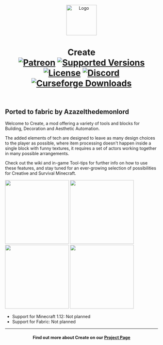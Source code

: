 <p align="center"><img src="https://i.imgur.com/35JmqWB.gif" alt="Logo" width="100"></p>
<h1 align="center">Create<br>
	<a href="https://www.patreon.com/simibubi"><img src="https://img.shields.io/badge/Supporters-60-ff5733" alt="Patreon"></a>
	<a href="https://www.curseforge.com/minecraft/mc-mods/create/files"><img src="https://img.shields.io/badge/Available%20for-MC%201.14,%201.15,%201.16-c70039" alt="Supported Versions"></a>
	<a href="https://github.com/Creators-of-Create/Create/blob/master/LICENSE"><img src="https://img.shields.io/github/license/Creators-of-Create/Create?style=flat&color=900c3f" alt="License"></a>
	<a href="https://discord.gg/hmaD7Se"><img src="https://img.shields.io/discord/620934202875183104?color=844685&label=Feedback%20%26%20Help&style=flat" alt="Discord"></a>
	<a href="https://www.curseforge.com/minecraft/mc-mods/create"><img src="http://cf.way2muchnoise.eu/short_create.svg" alt="Curseforge Downloads"></a><br><br>
</h1>

## Ported to fabric by Azazelthedemonlord

Welcome to Create, a mod offering a variety of tools and blocks for Building, Decoration and Aesthetic Automation.

The added elements of tech are designed to leave as many design choices to the player as possible, where item processing doesn't happen inside a single block with funny textures, it requires a set of actors working together in many possible arrangements.

Check out the wiki and in-game Tool-tips for further info on how to use these features, and stay tuned for an ever-growing selection of possibilities for Creative and Survival Minecraft.

[<img src="https://i.imgur.com/0lLX9Oy.jpg" width="210">](https://github.com/simibubi/Create/issues "Report Issues")
[<img src="https://i.imgur.com/bjEZraY.jpg" width="210">](https://www.youtube.com/playlist?list=PLyADkcfPLU8ywCXZPaDbQ_JZJL0CGDN5Z "Watch Videos")
[<img src="https://i.imgur.com/aWrjfKJ.jpg" width="210">](https://discord.gg/hmaD7Se "Feedback & Help")
[<img src="https://i.imgur.com/xj8o2xC.jpg" width="210">](https://www.patreon.com/simibubi "Support Us")

- Support for Minecraft 1.12: Not planned
- Support for Fabric: Not planned
<hr>
<h4 align="center">Find out more about Create on our <a href="https://www.curseforge.com/minecraft/mc-mods/create">Project Page</a></h4>

